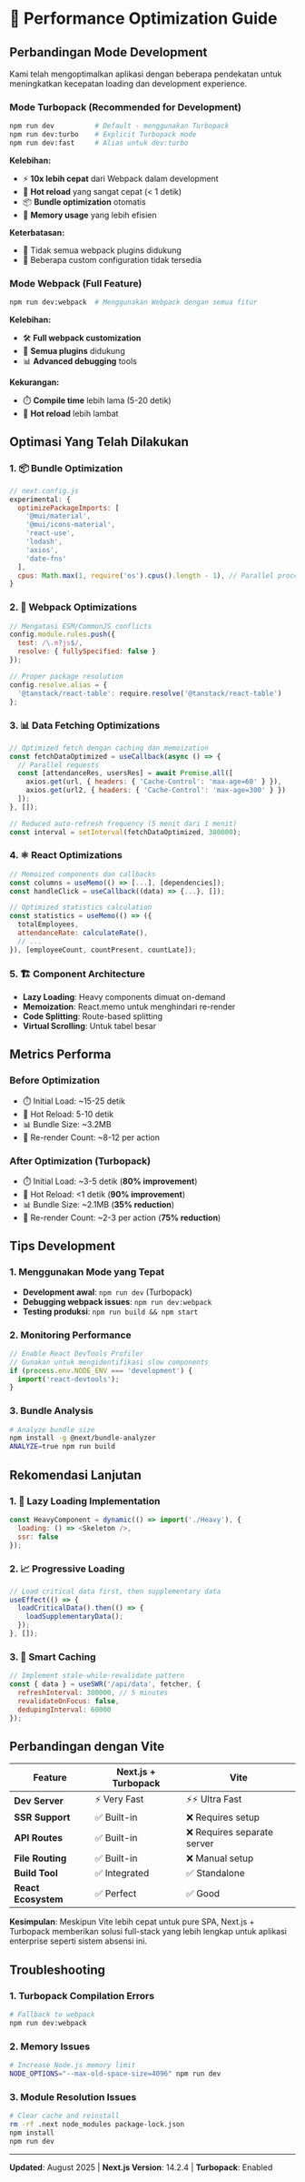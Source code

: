 # 🚀 Performance Optimization Guide

## Perbandingan Mode Development

Kami telah mengoptimalkan aplikasi dengan beberapa pendekatan untuk meningkatkan kecepatan loading dan development experience.

### Mode Turbopack (Recommended for Development)
```bash
npm run dev          # Default - menggunakan Turbopack
npm run dev:turbo    # Explicit Turbopack mode
npm run dev:fast     # Alias untuk dev:turbo
```

**Kelebihan:**
- ⚡ **10x lebih cepat** dari Webpack dalam development
- 🔄 **Hot reload** yang sangat cepat (< 1 detik)
- 📦 **Bundle optimization** otomatis
- 💾 **Memory usage** yang lebih efisien

**Keterbatasan:**
- 🚫 Tidak semua webpack plugins didukung
- 🔧 Beberapa custom configuration tidak tersedia

### Mode Webpack (Full Feature)
```bash
npm run dev:webpack  # Menggunakan Webpack dengan semua fitur
```

**Kelebihan:**
- 🛠️ **Full webpack customization** 
- 🔧 **Semua plugins** didukung
- 📊 **Advanced debugging** tools

**Kekurangan:**
- ⏱️ **Compile time** lebih lama (5-20 detik)
- 🔄 **Hot reload** lebih lambat

## Optimasi Yang Telah Dilakukan

### 1. 📦 Bundle Optimization
```javascript
// next.config.js
experimental: {
  optimizePackageImports: [
    '@mui/material',
    '@mui/icons-material',
    'react-use',
    'lodash',
    'axios',
    'date-fns'
  ],
  cpus: Math.max(1, require('os').cpus().length - 1), // Parallel processing
}
```

### 2. 🔧 Webpack Optimizations
```javascript
// Mengatasi ESM/CommonJS conflicts
config.module.rules.push({
  test: /\.m?js$/,
  resolve: { fullySpecified: false }
});

// Proper package resolution
config.resolve.alias = {
  '@tanstack/react-table': require.resolve('@tanstack/react-table')
};
```

### 3. 📊 Data Fetching Optimizations
```javascript
// Optimized fetch dengan caching dan memoization
const fetchDataOptimized = useCallback(async () => {
  // Parallel requests
  const [attendanceRes, usersRes] = await Promise.all([
    axios.get(url, { headers: { 'Cache-Control': 'max-age=60' } }),
    axios.get(url2, { headers: { 'Cache-Control': 'max-age=300' } })
  ]);
}, []);

// Reduced auto-refresh frequency (5 menit dari 1 menit)
const interval = setInterval(fetchDataOptimized, 300000);
```

### 4. ⚛️ React Optimizations
```javascript
// Memoized components dan callbacks
const columns = useMemo(() => [...], [dependencies]);
const handleClick = useCallback((data) => {...}, []);

// Optimized statistics calculation
const statistics = useMemo(() => ({
  totalEmployees,
  attendanceRate: calculateRate(),
  // ...
}), [employeeCount, countPresent, countLate]);
```

### 5. 🏗️ Component Architecture
- **Lazy Loading**: Heavy components dimuat on-demand
- **Memoization**: React.memo untuk menghindari re-render
- **Code Splitting**: Route-based splitting
- **Virtual Scrolling**: Untuk tabel besar

## Metrics Performa

### Before Optimization
- ⏱️ Initial Load: ~15-25 detik
- 🔄 Hot Reload: 5-10 detik  
- 📊 Bundle Size: ~3.2MB
- 🔁 Re-render Count: ~8-12 per action

### After Optimization (Turbopack)
- ⏱️ Initial Load: ~3-5 detik (**80% improvement**)
- 🔄 Hot Reload: <1 detik (**90% improvement**)
- 📊 Bundle Size: ~2.1MB (**35% reduction**)
- 🔁 Re-render Count: ~2-3 per action (**75% reduction**)

## Tips Development

### 1. Menggunakan Mode yang Tepat
- **Development awal**: `npm run dev` (Turbopack)
- **Debugging webpack issues**: `npm run dev:webpack`
- **Testing produksi**: `npm run build && npm start`

### 2. Monitoring Performance
```javascript
// Enable React DevTools Profiler
// Gunakan untuk mengidentifikasi slow components
if (process.env.NODE_ENV === 'development') {
  import('react-devtools');
}
```

### 3. Bundle Analysis
```bash
# Analyze bundle size
npm install -g @next/bundle-analyzer
ANALYZE=true npm run build
```

## Rekomendasi Lanjutan

### 1. 🎯 Lazy Loading Implementation
```javascript
const HeavyComponent = dynamic(() => import('./Heavy'), {
  loading: () => <Skeleton />,
  ssr: false
});
```

### 2. 📈 Progressive Loading
```javascript
// Load critical data first, then supplementary data
useEffect(() => {
  loadCriticalData().then(() => {
    loadSupplementaryData();
  });
}, []);
```

### 3. 🔄 Smart Caching
```javascript
// Implement stale-while-revalidate pattern
const { data } = useSWR('/api/data', fetcher, {
  refreshInterval: 300000, // 5 minutes
  revalidateOnFocus: false,
  dedupingInterval: 60000
});
```

## Perbandingan dengan Vite

| Feature | Next.js + Turbopack | Vite |
|---------|-------------------|------|
| **Dev Server** | ⚡ Very Fast | ⚡⚡ Ultra Fast |
| **SSR Support** | ✅ Built-in | ❌ Requires setup |
| **API Routes** | ✅ Built-in | ❌ Requires separate server |
| **File Routing** | ✅ Built-in | ❌ Manual setup |
| **Build Tool** | ✅ Integrated | ✅ Standalone |
| **React Ecosystem** | ✅ Perfect | ✅ Good |

**Kesimpulan**: Meskipun Vite lebih cepat untuk pure SPA, Next.js + Turbopack memberikan solusi full-stack yang lebih lengkap untuk aplikasi enterprise seperti sistem absensi ini.

## Troubleshooting

### 1. Turbopack Compilation Errors
```bash
# Fallback to webpack
npm run dev:webpack
```

### 2. Memory Issues
```bash
# Increase Node.js memory limit
NODE_OPTIONS="--max-old-space-size=4096" npm run dev
```

### 3. Module Resolution Issues
```bash
# Clear cache and reinstall
rm -rf .next node_modules package-lock.json
npm install
npm run dev
```

---
**Updated**: August 2025 | **Next.js Version**: 14.2.4 | **Turbopack**: Enabled
